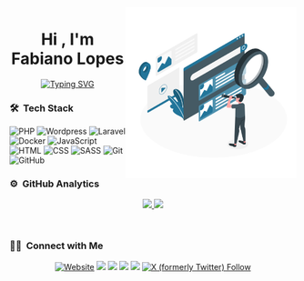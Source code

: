 <img src="https://github.com/fabianolopes76/fabianolopes76/blob/main/Search-amico.svg" min-width="300px" max-width="300px" width="300px" align="right" alt="Fibonacci">
<h1 align="center">Hi , I'm Fabiano Lopes</h1>
<p align="center">
<a href="https://git.io/typing-svg"><img src="https://readme-typing-svg.demolab.com?font=Fira+Code&pause=1000&color=22759A&center=true&vCenter=true&random=false&width=500&lines=Fullstack+Developer+%7C+College+Professor;Digital+Lawyer+and+Accountant" alt="Typing SVG"></a>
</p>

### 🛠 &nbsp;Tech Stack

![PHP](https://img.shields.io/badge/-PHP-05122A?style=flat&logo=php)
![Wordpress](https://img.shields.io/badge/-Wordpress-05122A.svg?style=flat&logo=wordpress&logoColor=white)
![Laravel](https://img.shields.io/badge/-Laravel-05122A.svg?style=flat&logo=laravel&logoColor=FF2D20)
![Docker](https://img.shields.io/badge/-Docker-05122A.svg?style=flat&logo=docker&logoColor=007ACC)
![JavaScript](https://img.shields.io/badge/-JavaScript-05122A?style=flat&logo=javascript)
![HTML](https://img.shields.io/badge/-HTML-05122A?style=flat&logo=HTML5)
![CSS](https://img.shields.io/badge/-CSS-05122A?style=flat&logo=CSS3&logoColor=1572B6)
![SASS](https://img.shields.io/badge/-SASS-05122A?style=flat&logo=SASS&logoColor=CF649A)
![Git](https://img.shields.io/badge/-Git-05122A?style=flat&logo=git)
![GitHub](https://img.shields.io/badge/-GitHub-05122A?style=flat&logo=github)

### ⚙️ &nbsp;GitHub Analytics

<p align="center">
<a href="https://github.com/fabianolopes76">
  <img height="180em" src="https://github-readme-stats-eight-theta.vercel.app/api?username=fabianolopes76&show_icons=true&theme=algolia&include_all_commits=true&count_private=true"/>
  <img height="180em" src="https://github-readme-stats-eight-theta.vercel.app/api/top-langs/?username=fabianolopes76&layout=compact&langs_count=8&theme=algolia&include_all_commits=true&count_private=true"/>
</a>
</p>

</br>

  ### 🤝🏻 &nbsp;Connect with Me

<p align="center">
<a href="https://www.fabianolopes.com" target="_blank"><img alt="Website" src="https://img.shields.io/website?url=https%3A%2F%2Fwww.fabianolopes.com"></a>
<a href="https://www.linkedin.com/in/fabiano-f-lopes/" target="_blank"><img src="https://img.shields.io/badge/-Fabiano%20Lopes%20-0077B5?style=flat&logo=Linkedin&logoColor=white"/></a>
<a href="mailto:fabiano@fabianolopes.com" target="_blank"><img src="https://img.shields.io/badge/fabiano@fabianolopes.com-D14836?style=flat&logo=Gmail&logoColor=white"/></a>
<a href="https://www.instagram.com/prof.fabianolopes/" target="_blank"><img src="https://img.shields.io/badge/-@prof.fabianolopes-E4405F?style=flat&logo=Instagram&logoColor=white"/></a>
<a href="https://www.facebook.com/prof.fabianolopes/" target="_blank"><img src="https://img.shields.io/badge/-@prof.fabianolopes-1877F2?style=flat&logo=Facebook&logoColor=white"/></a>
<a href="https://www.x.com/fabiano_fl"><img alt="X (formerly Twitter) Follow" src="https://img.shields.io/twitter/follow/fabiano_fl"></a>
</p>
